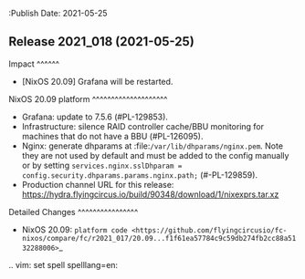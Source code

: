 :Publish Date: 2021-05-25

Release 2021_018 (2021-05-25)
-----------------------------

Impact
^^^^^^

* [NixOS 20.09] Grafana will be restarted.


NixOS 20.09 platform
^^^^^^^^^^^^^^^^^^^^

* Grafana: update to 7.5.6 (#PL-129853).
* Infrastructure: silence RAID controller cache/BBU monitoring for machines that
  do not have a BBU (#PL-126095).
* Nginx: generate dhparams at :file:`/var/lib/dhparams/nginx.pem`.
  Note they are not used by default and must be added to the config manually or
  by setting ``services.nginx.sslDhparam = config.security.dhparams.params.nginx.path;``
  (#-PL-129859).
* Production channel URL for this release: https://hydra.flyingcircus.io/build/90348/download/1/nixexprs.tar.xz


Detailed Changes
^^^^^^^^^^^^^^^^

* NixOS 20.09: `platform code <https://github.com/flyingcircusio/fc-nixos/compare/fc/r2021_017/20.09...f1f61ea57784c9c59db274fb2cc88a5132288006>`_


.. vim: set spell spelllang=en:
